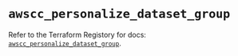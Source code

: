 # `awscc_personalize_dataset_group`

Refer to the Terraform Registory for docs: [`awscc_personalize_dataset_group`](https://registry.terraform.io/providers/hashicorp/awscc/0.70.0/docs/resources/personalize_dataset_group).
